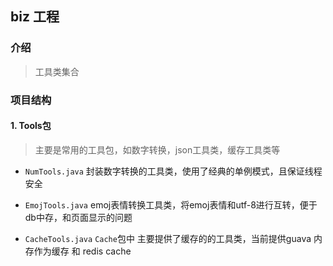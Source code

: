 ## biz 工程

### 介绍
> 工具类集合

### 项目结构

#### 1. Tools包

> 主要是常用的工具包，如数字转换，json工具类，缓存工具类等

- `NumTools.java`  封装数字转换的工具类，使用了经典的单例模式，且保证线程安全

- `EmojTools.java` emoj表情转换工具类，将emoj表情和utf-8进行互转，便于db中存，和页面显示的问题

- `CacheTools.java`  `Cache`包中 主要提供了缓存的的工具类，当前提供guava 内存作为缓存 和 redis cache
